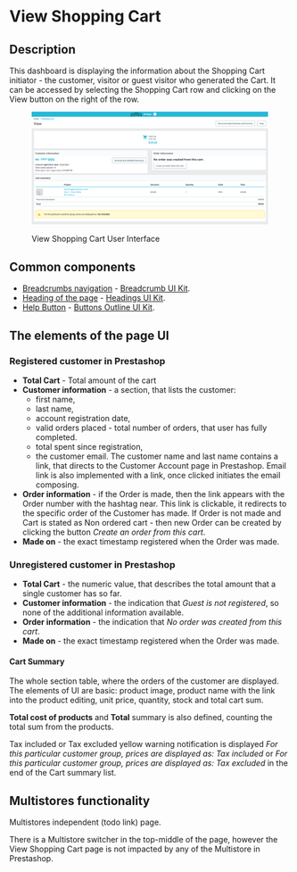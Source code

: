 # View Shopping Cart

## Description

This dashboard is displaying the information about the Shopping Cart initiator - the customer, visitor or guest visitor who generated the Cart. It can be accessed by selecting the Shopping Cart row and clicking on the View button on the right of the row.

<figure><img src="../../../../../.gitbook/assets/image (1) (4).png" alt="View Shoppinc Cart UI"><figcaption><p>View Shopping Cart User Interface</p></figcaption></figure>

## Common components <a href="#common-components" id="common-components"></a>

* [Breadcrumbs navigation](broken-reference) - [Breadcrumb UI Kit](https://build.prestashop.com/prestashop-ui-kit/?path=/story/breadcrumb--breadcrumb).
* [Heading of the page](broken-reference) - [Headings UI Kit](https://build.prestashop.com/prestashop-ui-kit/?path=/story/headings--headings).
* [Help Button](broken-reference) - [Buttons Outline UI Kit](https://build.prestashop.com/prestashop-ui-kit/?path=/story/buttons--outline).

## The elements of the page UI

### Registered customer in Prestashop

* **Total Cart** - Total amount of the cart
* **Customer information** - a section, that lists the customer:
  * first name,
  * last name,
  * account registration date,
  * valid orders placed - total number of orders, that user has fully completed.
  * total spent since registration,
  * the customer email. The customer name and last name contains a link, that directs to the Customer Account page in Prestashop. Email link is also implemented with a link, once clicked initiates the email composing.
* **Order information** - if the Order is made, then the link appears with the Order number with the hashtag near. This link is clickable, it redirects to the specific order of the Customer has made. If Order is not made and Cart is stated as Non ordered cart - then new Order can be created by clicking the button _Create an order from this cart_.
* **Made on** - the exact timestamp registered when the Order was made.

### Unregistered customer in Prestashop

* **Total Cart** - the numeric value, that describes the total amount that a single customer has so far.
* **Customer information** - the indication that _Guest is not registered_, so none of the additional information available.
* **Order information** - the indication that _No order was created from this cart_.
* **Made on** - the exact timestamp registered when the Order was made.

#### Cart Summary

The whole section table, where the orders of the customer are displayed. The elements of UI are basic: product image, product name with the link into the product editing, unit price, quantity, stock and total cart sum.

**Total cost of products** and **Total** summary is also defined, counting the total sum from the products.

Tax included or Tax excluded yellow warning notification is displayed _For this particular customer group, prices are displayed as: Tax included_ or _For this particular customer group, prices are displayed as: Tax excluded_ in the end of the Cart summary list.

## Multistores functionality

Multistores independent (todo link) page.

There is a Multistore switcher in the top-middle of the page, however the View Shopping Cart page is not impacted by any of the Multistore in Prestashop.
